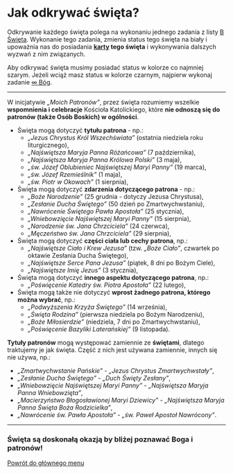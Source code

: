 # Jak odkrywać święta?
Odkrywanie każdego święta polega na wykonaniu jednego zadania z listy [<span class="status status-list"><span class="status status-white">B</span> Święta</span>](swieta.md). Wykonanie tego zadania, zmienia status tego święta na <span class="status status-white">biały</span> i upoważnia nas do posiadania **[karty](karty_kolekcjonerskie.md) tego święta** i wykonywania dalszych wyzwań z nim związanych.

Aby odkrywać święta musimy posiadać status w kolorze co najmniej <span class="status status-gray">szarym</span>. Jeżeli wciąż masz status w kolorze <span class="status status-black">czarnym</span>, najpierw wykonaj zadanie [<span class="status status-list"><span class="status status-gray">∞</span> Bóg</span>](bog.md).

---
W inicjatywie _„Moich Patronów”_, przez święta rozumiemy wszelkie **wspomnienia i celebracje** Kościoła Katolickiego, które **nie odnoszą się do patronów (także Osób Boskich) w ogólności**.
- Święta mogą dotyczyć **tytułu patrona** - np.:
  - _„Jezus Chrystus Król Wszechświata”_ (ostatnia niedziela roku liturgicznego),
  - _„Najświętsza Maryja Panna Różańcowa”_ (7 października),
  - _„Najświętsza Maryja Panna Królowa Polski”_ (3 maja),
  - _„św. Józef Oblubieniec Najświętszej Maryi Panny”_ (19 marca),
  - _„św. Józef Rzemieślnik”_ (1 maja),
  - _„św. Piotr w Okowach”_ (1 sierpnia),
- Święta mogą dotyczyć **zdarzenia dotyczącego patrona** - np.:
  - _„Boże Narodzenie”_ (25 grudnia - dotyczy Jezusa Chrystusa),
  - _„Zesłanie Ducha Świętego”_ (50 dzień po Zmartwychwstaniu),
  - _„Nawrócenie Świętego Pawła Apostoła”_ (25 stycznia),
  - _„Wniebowzięcie Najświętszej Maryi Panny”_ (15 sierpnia),
  - _„Narodzenie św. Jana Chrzciciela”_ (24 czerwca),
  - _„Męczeństwo św. Jana Chrzciciela”_ (29 sierpnia),
- Święta mogą dotyczyć **części ciała lub cechy patrona**, np.:
  - _„Najświętsze Ciało i Krew Jezusa”_ (tzw. _„Boże Ciało”_, czwartek po oktawie Zesłania Ducha Świętego),
  - _„Najświętsze Serce Pana Jezusa”_ (piątek, 8 dni po Bożym Ciele),
  - _„Najświętsze Imię Jezus”_ (3 stycznia),
- Święta mogą dotyczyć **innego aspektu dotyczącego patrona**, np.:
  - _„Poświęcenie Katedry św. Piotra Apostoła”_ (22 lutego),
- Święta mogą także nie dotyczyć **wprost żadnego patrona, którego można wybrać**, np.:
  - _„Podwyższenia Krzyża Świętego”_ (14 września),
  - _„Święta Rodzina”_ (pierwsza niedziela po Bożym Narodzeniu),
  - _„Boże Miłosierdzie”_ (niedziela, 7 dni po Zmartwychwstaniu),
  - _„Poświęcenie Bazyliki Laterańskiej”_ (9 listopada).

**Tytuły patronów** mogą występować zamiennie ze **świętami**, dlatego traktujemy je jak święta. Część z nich jest używana zamiennie, innych się nie używa, np.:
  - _„Zmartwychwstanie Pańskie”_ - _„Jezus Chrystus Zmartwychwstały”_,
  - _„Zesłanie Ducha Świętego”_ - _„Duch Święty Zesłany”_,
  - _„Wniebowzięcie Najświętszej Maryi Panny”_ - _„Najświętsza Maryja Panna Wniebowzięta”_,
  - _„Macierzyństwo Błogosławionej Maryi Dziewicy”_ - _„Najświętsza Maryja Panna Święta Boża Rodzicielka”_,
  - _„Nawrócenie św. Pawła Apostoła”_ - _„św. Paweł Apostoł Nawrócony”_.
---
### <div class="colored centered">Święta są doskonałą okazją by bliżej poznawać Boga i patronów!</div>

[Powrót do głównego menu](index.md)
